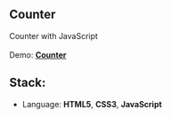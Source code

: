 ## Counter

Counter with JavaScript</br>
<br>
Demo: **[Counter](https://dejanv91.github.io/4-Counter/index.html)**

## Stack:
* Language: **HTML5**, **CSS3**, **JavaScript**
